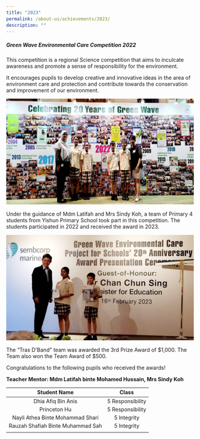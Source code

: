 ```yaml
---
title: "2023"
permalink: /about-us/achievements/2023/
description: ""
---
```

##### **Green Wave Environmental Care Competition 2022**
This competition is a regional Science competition that aims to inculcate awareness and promote a sense of responsibility for the environment. 

It encourages pupils to develop creative and innovative ideas in the area of environment care and protection and contribute towards the conservation and improvement of our environment.

![Our proud winners](/images/About%20us/Achievements/2023/Green%20Wave%20Environmental%20Care%20Competition%202.jpg)

Under the guidance of Mdm Latifah and Mrs Sindy Koh, a team of Primary 4 students from Yishun Primary School took part in this competition. The students participated in 2022 and received the award in 2023. 

![students receiving the award from the GOH, Mr Chan Chun Sing, Minister of Education on 16th February 2023](/images/About%20us/Achievements/2023/Green%20Wave%20Environmental%20Care%20Competition.png)

The “Tras D'Band" team was awarded the 3rd Prize Award of $1,000. The Team also won the Team Award of $500.

Congratulations to the following pupils who received the awards!

**Teacher Mentor: Mdm Latifah binte Mohamed Hussain, Mrs Sindy Koh**

| Student Name | Class |
| :--------: | :--------: |
| Dhia Afiq Bin Anis | 5 Responsibility |
| Princeton Hu | 5 Responsibility |
| Nayli Athea Binte Mohammad Shari | 5 Integrity |
| Rauzah Shafiah Binte Muhammad Sah | 5 Integrity |
| | |